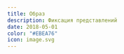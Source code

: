 ```yaml
---
title: Образ
description: Фиксация представлений
date: 2018-05-01
color: "#EBEA76"
icon: image.svg
---
```

